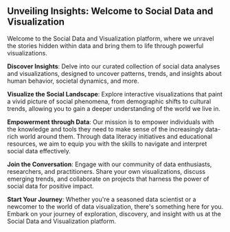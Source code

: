 ## Unveiling Insights: Welcome to Social Data and Visualization

Welcome to the Social Data and Visualization platform, where we unravel the stories hidden within data and bring them to life through powerful visualizations. 

**Discover Insights**: Delve into our curated collection of social data analyses and visualizations, designed to uncover patterns, trends, and insights about human behavior, societal dynamics, and more.

**Visualize the Social Landscape**: Explore interactive visualizations that paint a vivid picture of social phenomena, from demographic shifts to cultural trends, allowing you to gain a deeper understanding of the world we live in.

**Empowerment through Data**: Our mission is to empower individuals with the knowledge and tools they need to make sense of the increasingly data-rich world around them. Through data literacy initiatives and educational resources, we aim to equip you with the skills to navigate and interpret social data effectively.

**Join the Conversation**: Engage with our community of data enthusiasts, researchers, and practitioners. Share your own visualizations, discuss emerging trends, and collaborate on projects that harness the power of social data for positive impact.

**Start Your Journey**: Whether you're a seasoned data scientist or a newcomer to the world of data visualization, there's something here for you. Embark on your journey of exploration, discovery, and insight with us at the Social Data and Visualization platform.

